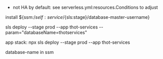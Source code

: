 - not HA by default: see serverless.yml:resources.Conditions to adjust

install ${ssm:/${self:service}/${sls:stage}/database-master-username}

sls deploy --stage prod --app thot-services --param="databaseName=thotservices"

app stack: npx sls deploy --stage prod --app thot-services

database-name in ssm